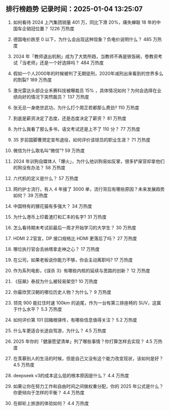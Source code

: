 
## 排行榜趋势 记录时间：2025-01-04 13:25:07
  
  1. 如何看待 2024 上汽集团销量 401 万，同比下滑 20%，痛失蝉联 18 年的中国车企销冠位置？ 1226 万热度
    
  2. 德国电价跌至 0 以下，为什么会出现这种现象？负电价说明什么？ 485 万热度
    
  3. 2024 年「教师退出机制」成为了大势所趋，当教师不再是铁饭碗，卷教资考试「当老师」还是一个好选择吗？ 484 万热度
    
  4. 假如一个人2000年的时候被判了无期徒刑，2020年减刑出来看到的世界多么的割裂? 189 万热度
    
  5. 激光雷达头部企业禾赛科技被曝裁员 15% ，具体情况如何？为何会选择在业绩向好的情况下突然裁员？ 137 万热度
    
  6. 张无忌一身绝世武功，为什么打个周芷若都那么费劲? 110 万热度
    
  7. 到底是薪资决定了态度，还是态度决定了薪资？ 81 万热度
    
  8. 为什么我看了那么多书，语文考试还是上不了 110 分？ 77 万热度
    
  9. 35 岁前国脚曹赟定宣布退役，如何评价该球员的职业生涯？ 71 万热度
    
  10. 微信为什么取名叫“微信”? 59 万热度
    
  11. 2024 年训狗自媒体人「爆火」，为什么他训狗易如反掌，很多铲屎官却拿他们的狗没有办法？ 58 万热度
    
  12. 六代机的定义是什么？ 57 万热度
    
  13. 网约护士流行，有人 4 年接了 3000 单，流行背后有哪些原因？未来发展趋势如何？ 39 万热度
    
  14. 中国特有的狸花猫有多强大？ 34 万热度
    
  15. 为什么港币上印着渣打和汇丰的名字? 31 万热度
    
  16. 怎么看待期末考试前最后一周才开始学习的大学生？ 30 万热度
    
  17. HDMI 2.2官宣，DP 接口规格比 HDMI 更落后了吗？ 27 万热度
    
  18. 哪位执行官会去纳塔拿走神之心？ 17 万热度
    
  19. 在公司，如果老板说你能力不够，你会主动离职吗? 17 万热度
    
  20. 作为系列电影，《误杀 3》有哪些内核的延续与思路的创新？ 12 万热度
    
  21. 《狂飙》泰叔为什么被轻易架空? 10 万热度
    
  22. 你最欣赏汉朝的哪位历史人物？为什么？ 9 万热度
    
  23. 领克 900 能扛住时速 100km 的追尾，作为一台有第三排座椅的 SUV，这属于什么水平？ 5.3 万热度
    
  24. 如何评价第 101 回箱根驿传，有哪些信息值得关注？ 5.2 万热度
    
  25. 什么车更适合长途自驾游，为什么？ 4.5 万热度
    
  26. 2025 年你的「健康愿望清单」列了哪些事情？你打算怎样去实现？ 4.5 万热度
    
  27. 在羡慕别人的生活的时候，但是自己又没有这个能力改变现状，该如何是好？ 4.5 万热度
    
  28. deepseek v3的成本这么低的根本原因是什么？ 4.4 万热度
    
  29. 如果让你在努力工作和自由时间之间做权重分配，你的 2025 年公式是什么？你更倾向于怎样的平衡？ 4.4 万热度
    
  30. 在邮轮上旅游的体验如何？ 4.4 万热度
    